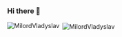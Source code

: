 ### Hi there 👋

<!--
**MilordVladyslav/MilordVladyslav** is a ✨ _special_ ✨ repository because its `README.md` (this file) appears on your GitHub profile.

Here are some ideas to get you started:

- 🔭 I’m currently working on ...
- 🌱 I’m currently learning ...
- 👯 I’m looking to collaborate on ...
- 🤔 I’m looking for help with ...
- 💬 Ask me about ...
- 📫 How to reach me: ...
- 😄 Pronouns: ...
- ⚡ Fun fact: ...
-->

<p><img align="left" src="https://github-readme-stats.vercel.app/api/top-langs/?username=MilordVladyslav&layout=compact&hide=html" alt="MilordVladyslav" /></p>
<p>&nbsp;<img align="center" src="https://github-readme-stats.vercel.app/api?username=MilordVladyslav&show_icons=true" alt="MilordVladyslav" /></p>
